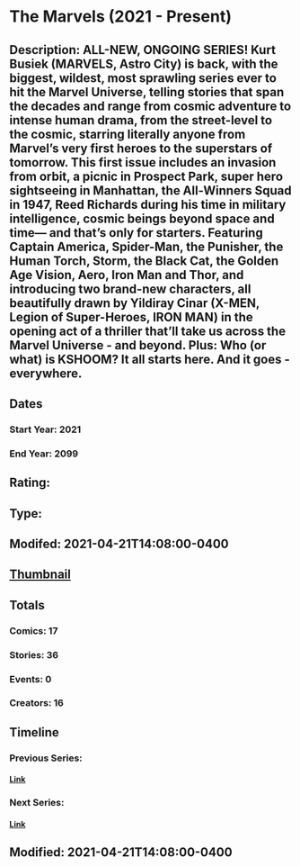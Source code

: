 # The Marvels (2021 - Present)
## Description: ALL-NEW, ONGOING SERIES! Kurt Busiek (MARVELS, Astro City) is back, with the biggest, wildest, most sprawling series ever to hit the Marvel Universe, telling stories that span the decades and range from cosmic adventure to intense human drama, from the street-level to the cosmic, starring literally anyone from Marvel’s very first heroes to the superstars of tomorrow. This first issue includes an invasion from orbit, a picnic in Prospect Park, super hero sightseeing in Manhattan, the All-Winners Squad in 1947, Reed Richards during his time in military intelligence, cosmic beings beyond space and time— and that’s only for starters. Featuring Captain America, Spider-Man, the Punisher, the Human Torch, Storm, the Black Cat, the Golden Age Vision, Aero, Iron Man and Thor, and introducing two brand-new characters, all beautifully drawn by Yildiray Cinar (X-MEN, Legion of Super-Heroes, IRON MAN) in the opening act of a thriller that’ll take us across the Marvel Universe - and beyond. Plus: Who (or what) is KSHOOM? It all starts here. And it goes - everywhere.
## Dates
### Start Year: 2021
### End Year: 2099
## Rating: 
## Type: 
## Modifed: 2021-04-21T14:08:00-0400
## [Thumbnail](http://i.annihil.us/u/prod/marvel/i/mg/6/e0/608068bed86e3.jpg)
## Totals
### Comics: 17
### Stories: 36
### Events: 0
### Creators: 16
## Timeline
### Previous Series: 
#### [Link]()
### Next Series: 
#### [Link]()
## Modified: 2021-04-21T14:08:00-0400